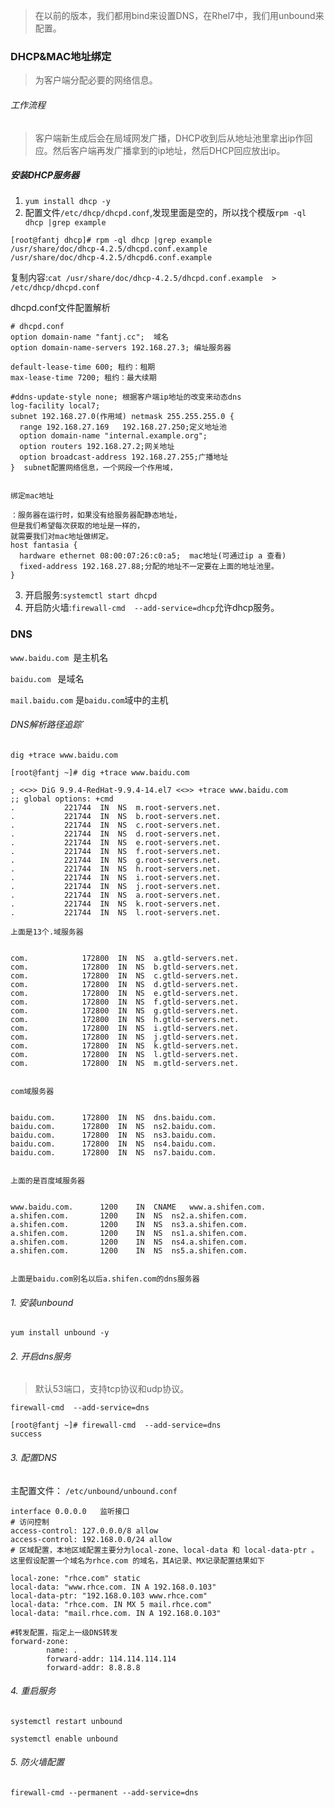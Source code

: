 >在以前的版本，我们都用bind来设置DNS，在Rhel7中，我们用unbound来配置。

### DHCP&MAC地址绑定
>为客户端分配必要的网络信息。


###### 工作流程
>客户端新生成后会在局域网发广播，DHCP收到后从地址池里拿出ip作回应。然后客户端再发广播拿到的ip地址，然后DHCP回应放出ip。


##### 安装DHCP服务器

1. `yum install dhcp -y`
2. 配置文件`/etc/dhcp/dhcpd.conf`,发现里面是空的，所以找个模版`rpm -ql dhcp |grep example`
```
[root@fantj dhcp]# rpm -ql dhcp |grep example
/usr/share/doc/dhcp-4.2.5/dhcpd.conf.example
/usr/share/doc/dhcp-4.2.5/dhcpd6.conf.example
```

复制内容:`cat /usr/share/doc/dhcp-4.2.5/dhcpd.conf.example  >  /etc/dhcp/dhcpd.conf`

dhcpd.conf文件配置解析

```
# dhcpd.conf
option domain-name "fantj.cc";  域名
option domain-name-servers 192.168.27.3; 编址服务器

default-lease-time 600; 租约：租期
max-lease-time 7200; 租约：最大续期

#ddns-update-style none; 根据客户端ip地址的改变来动态dns
log-facility local7;
subnet 192.168.27.0(作用域) netmask 255.255.255.0 {
  range 192.168.27.169   192.168.27.250;定义地址池
  option domain-name "internal.example.org";
  option routers 192.168.27.2;网关地址
  option broadcast-address 192.168.27.255;广播地址
}  subnet配置网络信息，一个网段一个作用域，


绑定mac地址

：服务器在运行时，如果没有给服务器配静态地址，
但是我们希望每次获取的地址是一样的，
就需要我们对mac地址做绑定。
host fantasia {
  hardware ethernet 08:00:07:26:c0:a5;  mac地址(可通过ip a 查看)
  fixed-address 192.168.27.88;分配的地址不一定要在上面的地址池里。
}

```

3. 开启服务:`systemctl start dhcpd`
4. 开启防火墙:`firewall-cmd  --add-service=dhcp`允许dhcp服务。


### DNS
>


`www.baidu.com `是主机名 

`baidu.com ` 是域名  

`mail.baidu.com` 是`baidu.com`域中的主机


###### DNS解析路径追踪`

`dig +trace www.baidu.com`

```
[root@fantj ~]# dig +trace www.baidu.com

; <<>> DiG 9.9.4-RedHat-9.9.4-14.el7 <<>> +trace www.baidu.com
;; global options: +cmd
.			221744	IN	NS	m.root-servers.net.
.			221744	IN	NS	b.root-servers.net.
.			221744	IN	NS	c.root-servers.net.
.			221744	IN	NS	d.root-servers.net.
.			221744	IN	NS	e.root-servers.net.
.			221744	IN	NS	f.root-servers.net.
.			221744	IN	NS	g.root-servers.net.
.			221744	IN	NS	h.root-servers.net.
.			221744	IN	NS	i.root-servers.net.
.			221744	IN	NS	j.root-servers.net.
.			221744	IN	NS	a.root-servers.net.
.			221744	IN	NS	k.root-servers.net.
.			221744	IN	NS	l.root-servers.net.

上面是13个.域服务器


com.			172800	IN	NS	a.gtld-servers.net.
com.			172800	IN	NS	b.gtld-servers.net.
com.			172800	IN	NS	c.gtld-servers.net.
com.			172800	IN	NS	d.gtld-servers.net.
com.			172800	IN	NS	e.gtld-servers.net.
com.			172800	IN	NS	f.gtld-servers.net.
com.			172800	IN	NS	g.gtld-servers.net.
com.			172800	IN	NS	h.gtld-servers.net.
com.			172800	IN	NS	i.gtld-servers.net.
com.			172800	IN	NS	j.gtld-servers.net.
com.			172800	IN	NS	k.gtld-servers.net.
com.			172800	IN	NS	l.gtld-servers.net.
com.			172800	IN	NS	m.gtld-servers.net.


com域服务器


baidu.com.		172800	IN	NS	dns.baidu.com.
baidu.com.		172800	IN	NS	ns2.baidu.com.
baidu.com.		172800	IN	NS	ns3.baidu.com.
baidu.com.		172800	IN	NS	ns4.baidu.com.
baidu.com.		172800	IN	NS	ns7.baidu.com.


上面的是百度域服务器


www.baidu.com.		1200	IN	CNAME	www.a.shifen.com.
a.shifen.com.		1200	IN	NS	ns2.a.shifen.com.
a.shifen.com.		1200	IN	NS	ns3.a.shifen.com.
a.shifen.com.		1200	IN	NS	ns1.a.shifen.com.
a.shifen.com.		1200	IN	NS	ns4.a.shifen.com.
a.shifen.com.		1200	IN	NS	ns5.a.shifen.com.


上面是baidu.com别名以后a.shifen.com的dns服务器
```


###### 1. 安装unbound

`yum install unbound -y`


###### 2. 开启dns服务
>默认53端口，支持tcp协议和udp协议。

`firewall-cmd  --add-service=dns`

```
[root@fantj ~]# firewall-cmd  --add-service=dns
success
```


###### 3. 配置DNS

主配置文件：
`/etc/unbound/unbound.conf`

```
interface 0.0.0.0   监听接口
# 访问控制
access-control: 127.0.0.0/8 allow
access-control: 192.168.0.0/24 allow
# 区域配置，本地区域配置主要分为local-zone、local-data 和 local-data-ptr 。这里假设配置一个域名为rhce.com 的域名，其A记录、MX记录配置结果如下

local-zone: "rhce.com" static
local-data: "www.rhce.com. IN A 192.168.0.103"
local-data-ptr: "192.168.0.103 www.rhce.com"
local-data: "rhce.com. IN MX 5 mail.rhce.com"
local-data: "mail.rhce.com. IN A 192.168.0.103"

#转发配置，指定上一级DNS转发
forward-zone:
        name: .
        forward-addr: 114.114.114.114
        forward-addr: 8.8.8.8

```
###### 4. 重启服务
`systemctl restart unbound`

`systemctl enable unbound`
###### 5. 防火墙配置

`firewall-cmd --permanent --add-service=dns`




